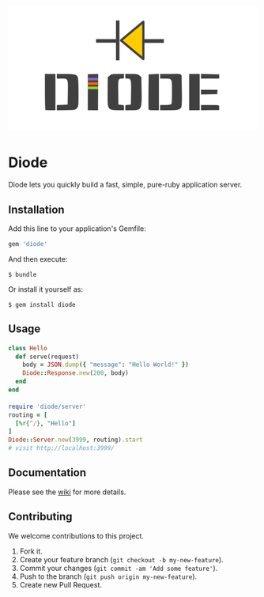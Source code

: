 # ![Diode](logo.svg)

# Diode

Diode lets you quickly build a fast, simple, pure-ruby application server.

## Installation

Add this line to your application's Gemfile:

``` ruby
gem 'diode'
```

And then execute:

    $ bundle

Or install it yourself as:

    $ gem install diode

## Usage

``` ruby
class Hello
  def serve(request)
    body = JSON.dump({ "message": "Hello World!" })
    Diode::Response.new(200, body)
  end
end

require 'diode/server'
routing = [
  [%r{^/}, "Hello"]
]
Diode::Server.new(3999, routing).start
# visit http://localhost:3999/
```

## Documentation

Please see the [wiki](https://github.com/kjellhex/diode/wiki) for more details.

## Contributing

We welcome contributions to this project.

1.  Fork it.
2.  Create your feature branch (`git checkout -b my-new-feature`).
3.  Commit your changes (`git commit -am 'Add some feature'`).
4.  Push to the branch (`git push origin my-new-feature`).
5.  Create new Pull Request.

